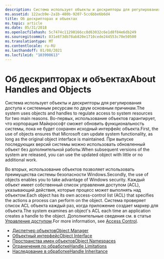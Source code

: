 ```yaml
---
description: Система использует объекты и дескрипторы для регулирования доступа к системным ресурсам по двум основным причинам.
ms.assetid: 122acb9e-2a1b-480b-9207-5cc6bbe6b6d4
title: Об дескрипторах и объектах
ms.topic: article
ms.date: 05/31/2018
ms.openlocfilehash: 5c7474c11298166cc8d63032c6e1d8f84e6db249
ms.sourcegitcommit: 831e8f3db78ab820e1710cede244553c70e50500
ms.translationtype: MT
ms.contentlocale: ru-RU
ms.lasthandoff: 01/08/2021
ms.locfileid: "103998613"
---
```

# <a name="about-handles-and-objects"></a><span data-ttu-id="f31fb-103">Об дескрипторах и объектах</span><span class="sxs-lookup"><span data-stu-id="f31fb-103">About Handles and Objects</span></span>

<span data-ttu-id="f31fb-104">Система использует объекты и дескрипторы для регулирования доступа к системным ресурсам по двум основным причинам.</span><span class="sxs-lookup"><span data-stu-id="f31fb-104">The system uses objects and handles to regulate access to system resources for two main reasons.</span></span> <span data-ttu-id="f31fb-105">Во-первых, использование объектов гарантирует, что корпорация Майкрософт сможет обновить функциональность системы, пока не будет сохранен исходный интерфейс объекта.</span><span class="sxs-lookup"><span data-stu-id="f31fb-105">First, the use of objects ensures that Microsoft can update system functionality, as long as the original object interface is maintained.</span></span> <span data-ttu-id="f31fb-106">При выпуске последующих версий системы можно использовать обновленный объект без дополнительной работы.</span><span class="sxs-lookup"><span data-stu-id="f31fb-106">When subsequent versions of the system are released, you can use the updated object with little or no additional work.</span></span>

<span data-ttu-id="f31fb-107">Во вторых, использование объектов позволяет использовать преимущества системы безопасности Windows.</span><span class="sxs-lookup"><span data-stu-id="f31fb-107">Secondly, the use of objects enables you to take advantage of Windows security.</span></span> <span data-ttu-id="f31fb-108">Каждый объект имеет собственный список управления доступом (ACL), указывающий действия, которые процесс может выполнять над объектом.</span><span class="sxs-lookup"><span data-stu-id="f31fb-108">Each object has its own access-control list (ACL) that specifies the actions a process can perform on the object.</span></span> <span data-ttu-id="f31fb-109">Система проверяет список ACL объекта каждый раз, когда приложение создает маркер для объекта.</span><span class="sxs-lookup"><span data-stu-id="f31fb-109">The system examines an object's ACL each time an application creates a handle to the object.</span></span> <span data-ttu-id="f31fb-110">Дополнительные сведения см. в статье [Управление доступом](/windows/desktop/SecAuthZ/access-control).</span><span class="sxs-lookup"><span data-stu-id="f31fb-110">For more information, see [Access Control](/windows/desktop/SecAuthZ/access-control).</span></span>

-   [<span data-ttu-id="f31fb-111">Диспетчер объектов</span><span class="sxs-lookup"><span data-stu-id="f31fb-111">Object Manager</span></span>](object-manager.md)
-   [<span data-ttu-id="f31fb-112">Объектный интерфейс</span><span class="sxs-lookup"><span data-stu-id="f31fb-112">Object Interface</span></span>](object-interface.md)
-   [<span data-ttu-id="f31fb-113">Пространства имен объектов</span><span class="sxs-lookup"><span data-stu-id="f31fb-113">Object Namespaces</span></span>](/windows/desktop/Sync/object-namespaces)
-   [<span data-ttu-id="f31fb-114">Ограничения по обработке</span><span class="sxs-lookup"><span data-stu-id="f31fb-114">Handle Limitations</span></span>](handle-limitations.md)
-   [<span data-ttu-id="f31fb-115">Наследование в обработке</span><span class="sxs-lookup"><span data-stu-id="f31fb-115">Handle Inheritance</span></span>](handle-inheritance.md)

 

 
